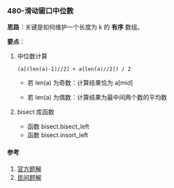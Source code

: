 ### 480-滑动窗口中位数

**思路**：关键是如何维护一个长度为 k 的 **有序** 数组。

**要点**：

1. 中位数计算

   ```
   (a[(len(a)-1)//2] + a[len(a)//2]) / 2
   ```

   - 若 len(a) 为奇数：计算结果恰为 a[mid]

   - 若 len(a) 为偶数：计算结果为最中间两个数的平均数

2. bisect 库函数

   - 函数 bisect.bisect_left
   - 函数 bisect.insort_left

#### 参考

1. [官方题解](https://leetcode-cn.com/problems/sliding-window-median/solution/hua-dong-chuang-kou-zhong-wei-shu-by-lee-7ai6/)
2. [民间题解](https://leetcode-cn.com/problems/sliding-window-median/solution/python-er-fen-fa-by-powcai/)